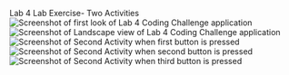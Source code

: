 Lab 4 Lab Exercise- Two Activities <br>
![Screenshot of first look of Lab 4 Coding Challenge application](./FirstLook.png) <br>
![Screenshot of Landscape view of Lab 4 Coding Challenge application](./LandscapeLook.png) <br>
![Screenshot of Second Activity when first button is pressed](./BtnOneText.png) <br>
![Screenshot of Second Activity when second button is pressed](./BtnTwoText.png) <br>
![Screenshot of Second Activity when third button is pressed](./BtnThreeText.png) <br>

